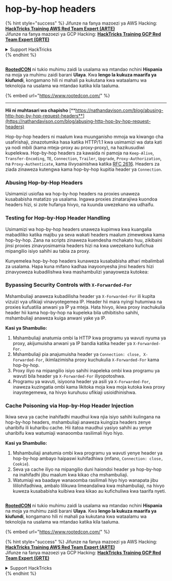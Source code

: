 # hop-by-hop headers

{% hint style="success" %}
Jifunze na fanya mazoezi ya AWS Hacking:<img src="../.gitbook/assets/arte.png" alt="" data-size="line">[**HackTricks Training AWS Red Team Expert (ARTE)**](https://training.hacktricks.xyz/courses/arte)<img src="../.gitbook/assets/arte.png" alt="" data-size="line">\
Jifunze na fanya mazoezi ya GCP Hacking: <img src="../.gitbook/assets/grte.png" alt="" data-size="line">[**HackTricks Training GCP Red Team Expert (GRTE)**<img src="../.gitbook/assets/grte.png" alt="" data-size="line">](https://training.hacktricks.xyz/courses/grte)

<details>

<summary>Support HackTricks</summary>

* Angalia [**mpango wa usajili**](https://github.com/sponsors/carlospolop)!
* **Jiunge na** 💬 [**kikundi cha Discord**](https://discord.gg/hRep4RUj7f) au [**kikundi cha telegram**](https://t.me/peass) au **tufuatilie** kwenye **Twitter** 🐦 [**@hacktricks\_live**](https://twitter.com/hacktricks\_live)**.**
* **Shiriki mbinu za hacking kwa kuwasilisha PRs kwa** [**HackTricks**](https://github.com/carlospolop/hacktricks) na [**HackTricks Cloud**](https://github.com/carlospolop/hacktricks-cloud) github repos.

</details>
{% endhint %}

<figure><img src="https://files.gitbook.com/v0/b/gitbook-x-prod.appspot.com/o/spaces%2F-L_2uGJGU7AVNRcqRvEi%2Fuploads%2FelPCTwoecVdnsfjxCZtN%2Fimage.png?alt=media&#x26;token=9ee4ff3e-92dc-471c-abfe-1c25e446a6ed" alt=""><figcaption></figcaption></figure>

[**RootedCON**](https://www.rootedcon.com/) ni tukio muhimu zaidi la usalama wa mtandao nchini **Hispania** na moja ya muhimu zaidi barani **Ulaya**. Kwa **lengo la kukuza maarifa ya kiufundi**, kongamano hili ni mahali pa kukutana kwa wataalamu wa teknolojia na usalama wa mtandao katika kila taaluma.

{% embed url="https://www.rootedcon.com/" %}

***

**Hii ni muhtasari wa chapisho** [**https://nathandavison.com/blog/abusing-http-hop-by-hop-request-headers**](https://nathandavison.com/blog/abusing-http-hop-by-hop-request-headers)

Hop-by-hop headers ni maalum kwa muunganisho mmoja wa kiwango cha usafirishaji, zinazotumika hasa katika HTTP/1.1 kwa usimamizi wa data kati ya nodi mbili (kama mteja-proxy au proxy-proxy), na hazikusudiwi kupelekwa. Hop-by-hop headers za kawaida ni pamoja na `Keep-Alive`, `Transfer-Encoding`, `TE`, `Connection`, `Trailer`, `Upgrade`, `Proxy-Authorization`, na `Proxy-Authenticate`, kama ilivyoainishwa katika [RFC 2616](https://tools.ietf.org/html/rfc2616#section-13.5.1). Headers za ziada zinaweza kutengwa kama hop-by-hop kupitia header ya `Connection`.

### Abusing Hop-by-Hop Headers

Usimamizi usiofaa wa hop-by-hop headers na proxies unaweza kusababisha matatizo ya usalama. Ingawa proxies zinatarajiwa kuondoa headers hizi, si zote hufanya hivyo, na kuunda uwezekano wa udhaifu.

### Testing for Hop-by-Hop Header Handling

Usimamizi wa hop-by-hop headers unaweza kupimwa kwa kuangalia mabadiliko katika majibu ya seva wakati headers maalum zimewekwa kama hop-by-hop. Zana na scripts zinaweza kuendesha mchakato huu, zikibaini jinsi proxies zinavyosimamia headers hizi na kwa uwezekano kufichua mipangilio isiyo sahihi au tabia za proxy.

Kunyemelea hop-by-hop headers kunaweza kusababisha athari mbalimbali za usalama. Hapa kuna mifano kadhaa inayoonyesha jinsi headers hizi zinavyoweza kubadilishwa kwa mashambulizi yanayoweza kutokea:

### Bypassing Security Controls with `X-Forwarded-For`

Mshambuliaji anaweza kubadilisha header ya `X-Forwarded-For` ili kupita vizuizi vya ufikiaji vinavyotegemea IP. Header hii mara nyingi hutumiwa na proxies kufuatilia anwani ya IP ya mteja. Hata hivyo, ikiwa proxy inachukulia header hii kama hop-by-hop na kupeleka bila uthibitisho sahihi, mshambuliaji anaweza kuiga anwani yake ya IP.

**Kasi ya Shambulio:**

1. Mshambuliaji anatumia ombi la HTTP kwa programu ya wavuti nyuma ya proxy, akijumuisha anwani ya IP bandia katika header ya `X-Forwarded-For`.
2. Mshambuliaji pia anajumuisha header ya `Connection: close, X-Forwarded-For`, ikimlazimisha proxy kuchukulia `X-Forwarded-For` kama hop-by-hop.
3. Proxy iliyo na mipangilio isiyo sahihi inapeleka ombi kwa programu ya wavuti bila header ya `X-Forwarded-For` iliyopotoshwa.
4. Programu ya wavuti, isiyoona header ya asili ya `X-Forwarded-For`, inaweza kuzingatia ombi kama likitoka moja kwa moja kutoka kwa proxy inayotegemewa, na hivyo kuruhusu ufikiaji usioidhinishwa.

### Cache Poisoning via Hop-by-Hop Header Injection

Ikiwa seva ya cache inahifadhi maudhui kwa njia isiyo sahihi kulingana na hop-by-hop headers, mshambuliaji anaweza kuingiza headers zenye uharibifu ili kuharibu cache. Hii itatoa maudhui yasiyo sahihi au yenye uharibifu kwa watumiaji wanaoomba rasilimali hiyo hiyo.

**Kasi ya Shambulio:**

1. Mshambuliaji anatumia ombi kwa programu ya wavuti yenye header ya hop-by-hop ambayo haipaswi kuhifadhiwa (mfano, `Connection: close, Cookie`).
2. Seva ya cache iliyo na mipangilio duni haiondoi header ya hop-by-hop na inahifadhi jibu maalum kwa kikao cha mshambuliaji.
3. Watumiaji wa baadaye wanaoomba rasilimali hiyo hiyo wanapata jibu lililohifadhiwa, ambalo lilikuwa limeandaliwa kwa mshambuliaji, na hivyo kuweza kusababisha kuibiwa kwa kikao au kufichuliwa kwa taarifa nyeti.

<figure><img src="https://files.gitbook.com/v0/b/gitbook-x-prod.appspot.com/o/spaces%2F-L_2uGJGU7AVNRcqRvEi%2Fuploads%2FelPCTwoecVdnsfjxCZtN%2Fimage.png?alt=media&#x26;token=9ee4ff3e-92dc-471c-abfe-1c25e446a6ed" alt=""><figcaption></figcaption></figure>

[**RootedCON**](https://www.rootedcon.com/) ni tukio muhimu zaidi la usalama wa mtandao nchini **Hispania** na moja ya muhimu zaidi barani **Ulaya**. Kwa **lengo la kukuza maarifa ya kiufundi**, kongamano hili ni mahali pa kukutana kwa wataalamu wa teknolojia na usalama wa mtandao katika kila taaluma.

{% embed url="https://www.rootedcon.com/" %}

{% hint style="success" %}
Jifunze na fanya mazoezi ya AWS Hacking:<img src="../.gitbook/assets/arte.png" alt="" data-size="line">[**HackTricks Training AWS Red Team Expert (ARTE)**](https://training.hacktricks.xyz/courses/arte)<img src="../.gitbook/assets/arte.png" alt="" data-size="line">\
Jifunze na fanya mazoezi ya GCP Hacking: <img src="../.gitbook/assets/grte.png" alt="" data-size="line">[**HackTricks Training GCP Red Team Expert (GRTE)**<img src="../.gitbook/assets/grte.png" alt="" data-size="line">](https://training.hacktricks.xyz/courses/grte)

<details>

<summary>Support HackTricks</summary>

* Angalia [**mpango wa usajili**](https://github.com/sponsors/carlospolop)!
* **Jiunge na** 💬 [**kikundi cha Discord**](https://discord.gg/hRep4RUj7f) au [**kikundi cha telegram**](https://t.me/peass) au **tufuatilie** kwenye **Twitter** 🐦 [**@hacktricks\_live**](https://twitter.com/hacktricks\_live)**.**
* **Shiriki mbinu za hacking kwa kuwasilisha PRs kwa** [**HackTricks**](https://github.com/carlospolop/hacktricks) na [**HackTricks Cloud**](https://github.com/carlospolop/hacktricks-cloud) github repos.

</details>
{% endhint %}
